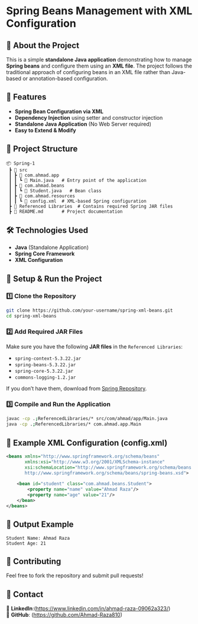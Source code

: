 # Spring Beans Management with XML Configuration

## 📌 About the Project
This is a simple **standalone Java application** demonstrating how to manage **Spring beans** and configure them using an **XML file**. The project follows the traditional approach of configuring beans in an XML file rather than Java-based or annotation-based configuration.

## 🚀 Features
- **Spring Bean Configuration via XML**
- **Dependency Injection** using setter and constructor injection
- **Standalone Java Application** (No Web Server required)
- **Easy to Extend & Modify**

## 📂 Project Structure
```
📦 Spring-1
 ┣ 📂 src
 ┃ ┣ 📂 com.ahmad.app
 ┃ ┃ ┗ 📜 Main.java   # Entry point of the application
 ┃ ┣ 📂 com.ahmad.beans
 ┃ ┃ ┗ 📜 Student.java   # Bean class
 ┃ ┣ 📂 com.ahmad.resources
 ┃ ┃ ┗ 📜 config.xml  # XML-based Spring configuration
 ┣ 📂 Referenced Libraries  # Contains required Spring JAR files
 ┣ 📜 README.md       # Project documentation
```

## 🛠️ Technologies Used
- **Java** (Standalone Application)
- **Spring Core Framework**
- **XML Configuration**

## 🔧 Setup & Run the Project
### 1️⃣ Clone the Repository
```sh
git clone https://github.com/your-username/spring-xml-beans.git
cd spring-xml-beans
```

### 2️⃣ Add Required JAR Files
Make sure you have the following **JAR files** in the `Referenced Libraries`:
- `spring-context-5.3.22.jar`
- `spring-beans-5.3.22.jar`
- `spring-core-5.3.22.jar`
- `commons-logging-1.2.jar`

If you don’t have them, download from [Spring Repository](https://repo.spring.io/release/org/springframework/).

### 3️⃣ Compile and Run the Application
```sh
javac -cp .;ReferencedLibraries/* src/com/ahmad/app/Main.java
java -cp .;ReferencedLibraries/* com.ahmad.app.Main
```

## 📝 Example XML Configuration (config.xml)
```xml
<beans xmlns="http://www.springframework.org/schema/beans"
       xmlns:xsi="http://www.w3.org/2001/XMLSchema-instance"
       xsi:schemaLocation="http://www.springframework.org/schema/beans
       http://www.springframework.org/schema/beans/spring-beans.xsd">
    
    <bean id="student" class="com.ahmad.beans.Student">
        <property name="name" value="Ahmad Raza"/>
        <property name="age" value="21"/>
    </bean>
</beans>
```

## 📌 Output Example
```
Student Name: Ahmad Raza
Student Age: 21
```

## 🤝 Contributing
Feel free to fork the repository and submit pull requests!

## 📧 Contact
🔗 **LinkedIn**:(https://www.linkedin.com/in/ahmad-raza-09062a323/)  
🐙 **GitHub**: (https://github.com/Ahmad-Raza810)
